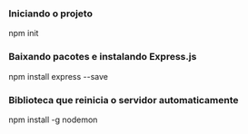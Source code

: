 ### Iniciando o projeto

npm init

### Baixando pacotes e instalando Express.js

npm install express --save

### Biblioteca que reinicia o servidor automaticamente

npm install -g nodemon
